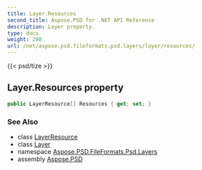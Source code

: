 ```yaml
---
title: Layer.Resources
second_title: Aspose.PSD for .NET API Reference
description: Layer property. 
type: docs
weight: 280
url: /net/aspose.psd.fileformats.psd.layers/layer/resources/
---
```

{{< psd/tize >}}
## Layer.Resources property

```csharp
public LayerResource[] Resources { get; set; }
```

### See Also

* class [LayerResource](../../layerresource/)
* class [Layer](../)
* namespace [Aspose.PSD.FileFormats.Psd.Layers](../../layer/)
* assembly [Aspose.PSD](../../../)


